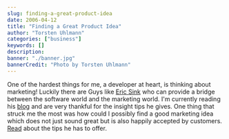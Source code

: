 ```yaml
---
slug: finding-a-great-product-idea
date: 2006-04-12
title: "Finding a Great Product Idea"
author: "Torsten Uhlmann"
categories: ["business"]
keywords: []
description:
banner: "./banner.jpg"
bannerCredit: "Photo by Torsten Uhlmann"
---
```


One of the hardest things for me, a developer at heart, is thinking about marketing! Luckily there are Guys like [Eric Sink](http://www.ericsink.com/ "Eric Sink") who can provide a bridge between the software world and the marketing world. I'm currently reading his [blog](http://software.ericsink.com/) and are very thankful for the insight tips he gives. One thing that struck me the most was how could I possibly find a good marketing idea which does not just sound great but is also happily accepted by customers. [Read](http://software.ericsink.com/bos/Finding_Product_Idea.html "Finding a Product Idea") about the tips he has to offer.
